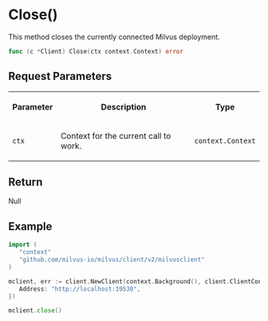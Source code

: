 # Close()

This method closes the currently connected Milvus deployment.

```go
func (c *Client) Close(ctx context.Context) error
```

## Request Parameters

<table>
   <tr>
     <th><p>Parameter</p></th>
     <th><p>Description</p></th>
     <th><p>Type</p></th>
   </tr>
   <tr>
     <td><p><code>ctx</code></p></td>
     <td><p>Context for the current call to work.</p></td>
     <td><p><code>context.Context</code></p></td>
   </tr>
</table>

## Return

Null

## Example

```go
import (
   "context"
   "github.com/milvus-io/milvus/client/v2/milvusclient"
)

mclient, err := client.NewClient(context.Background(), client.ClientConfig{
   Address: "http://localhost:19530",
})

mclient.close()
```

